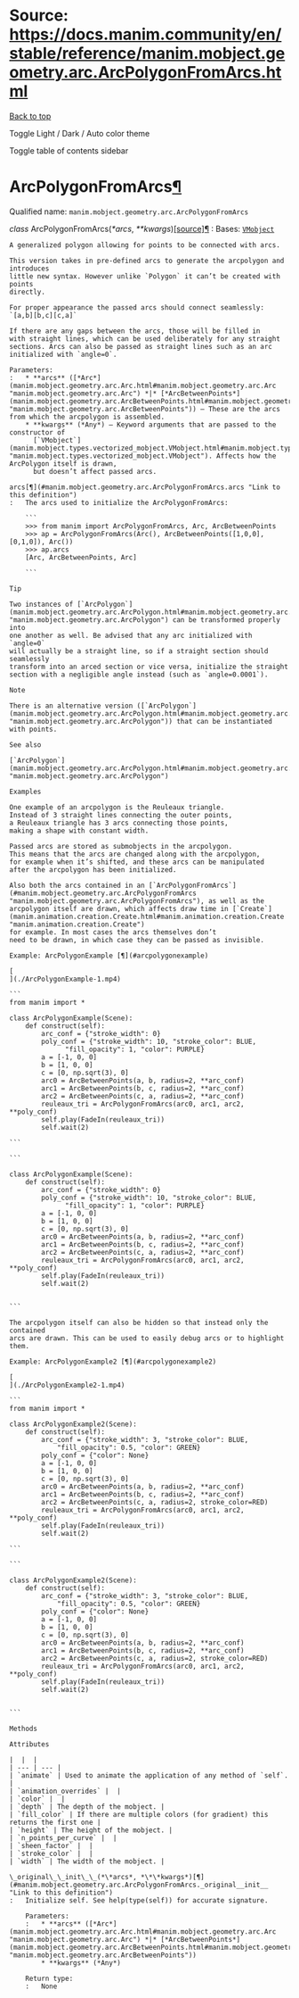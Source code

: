 # Source: https://docs.manim.community/en/stable/reference/manim.mobject.geometry.arc.ArcPolygonFromArcs.html

[Back to top](#)

Toggle Light / Dark / Auto color theme

Toggle table of contents sidebar

ArcPolygonFromArcs[¶](#arcpolygonfromarcs "Link to this heading")
=================================================================

Qualified name: `manim.mobject.geometry.arc.ArcPolygonFromArcs`

*class* ArcPolygonFromArcs(*\*arcs*, *\*\*kwargs*)[[source]](../_modules/manim/mobject/geometry/arc.html#ArcPolygonFromArcs)[¶](#manim.mobject.geometry.arc.ArcPolygonFromArcs "Link to this definition")
:   Bases: [`VMobject`](manim.mobject.types.vectorized_mobject.VMobject.html#manim.mobject.types.vectorized_mobject.VMobject "manim.mobject.types.vectorized_mobject.VMobject")

    A generalized polygon allowing for points to be connected with arcs.

    This version takes in pre-defined arcs to generate the arcpolygon and introduces
    little new syntax. However unlike `Polygon` it can’t be created with points
    directly.

    For proper appearance the passed arcs should connect seamlessly:
    `[a,b][b,c][c,a]`

    If there are any gaps between the arcs, those will be filled in
    with straight lines, which can be used deliberately for any straight
    sections. Arcs can also be passed as straight lines such as an arc
    initialized with `angle=0`.

    Parameters:
    :   * **arcs** ([*Arc*](manim.mobject.geometry.arc.Arc.html#manim.mobject.geometry.arc.Arc "manim.mobject.geometry.arc.Arc") *|* [*ArcBetweenPoints*](manim.mobject.geometry.arc.ArcBetweenPoints.html#manim.mobject.geometry.arc.ArcBetweenPoints "manim.mobject.geometry.arc.ArcBetweenPoints")) – These are the arcs from which the arcpolygon is assembled.
        * **kwargs** (*Any*) – Keyword arguments that are passed to the constructor of
          [`VMobject`](manim.mobject.types.vectorized_mobject.VMobject.html#manim.mobject.types.vectorized_mobject.VMobject "manim.mobject.types.vectorized_mobject.VMobject"). Affects how the ArcPolygon itself is drawn,
          but doesn’t affect passed arcs.

    arcs[¶](#manim.mobject.geometry.arc.ArcPolygonFromArcs.arcs "Link to this definition")
    :   The arcs used to initialize the ArcPolygonFromArcs:

        ```
        >>> from manim import ArcPolygonFromArcs, Arc, ArcBetweenPoints
        >>> ap = ArcPolygonFromArcs(Arc(), ArcBetweenPoints([1,0,0], [0,1,0]), Arc())
        >>> ap.arcs
        [Arc, ArcBetweenPoints, Arc]

        ```

    Tip

    Two instances of [`ArcPolygon`](manim.mobject.geometry.arc.ArcPolygon.html#manim.mobject.geometry.arc.ArcPolygon "manim.mobject.geometry.arc.ArcPolygon") can be transformed properly into
    one another as well. Be advised that any arc initialized with `angle=0`
    will actually be a straight line, so if a straight section should seamlessly
    transform into an arced section or vice versa, initialize the straight
    section with a negligible angle instead (such as `angle=0.0001`).

    Note

    There is an alternative version ([`ArcPolygon`](manim.mobject.geometry.arc.ArcPolygon.html#manim.mobject.geometry.arc.ArcPolygon "manim.mobject.geometry.arc.ArcPolygon")) that can be instantiated
    with points.

    See also

    [`ArcPolygon`](manim.mobject.geometry.arc.ArcPolygon.html#manim.mobject.geometry.arc.ArcPolygon "manim.mobject.geometry.arc.ArcPolygon")

    Examples

    One example of an arcpolygon is the Reuleaux triangle.
    Instead of 3 straight lines connecting the outer points,
    a Reuleaux triangle has 3 arcs connecting those points,
    making a shape with constant width.

    Passed arcs are stored as submobjects in the arcpolygon.
    This means that the arcs are changed along with the arcpolygon,
    for example when it’s shifted, and these arcs can be manipulated
    after the arcpolygon has been initialized.

    Also both the arcs contained in an [`ArcPolygonFromArcs`](#manim.mobject.geometry.arc.ArcPolygonFromArcs "manim.mobject.geometry.arc.ArcPolygonFromArcs"), as well as the
    arcpolygon itself are drawn, which affects draw time in [`Create`](manim.animation.creation.Create.html#manim.animation.creation.Create "manim.animation.creation.Create")
    for example. In most cases the arcs themselves don’t
    need to be drawn, in which case they can be passed as invisible.

    Example: ArcPolygonExample [¶](#arcpolygonexample)

    [
    ](./ArcPolygonExample-1.mp4)

    ```
    from manim import *

    class ArcPolygonExample(Scene):
        def construct(self):
            arc_conf = {"stroke_width": 0}
            poly_conf = {"stroke_width": 10, "stroke_color": BLUE,
                  "fill_opacity": 1, "color": PURPLE}
            a = [-1, 0, 0]
            b = [1, 0, 0]
            c = [0, np.sqrt(3), 0]
            arc0 = ArcBetweenPoints(a, b, radius=2, **arc_conf)
            arc1 = ArcBetweenPoints(b, c, radius=2, **arc_conf)
            arc2 = ArcBetweenPoints(c, a, radius=2, **arc_conf)
            reuleaux_tri = ArcPolygonFromArcs(arc0, arc1, arc2, **poly_conf)
            self.play(FadeIn(reuleaux_tri))
            self.wait(2)

    ```

    ```

    class ArcPolygonExample(Scene):
        def construct(self):
            arc_conf = {"stroke_width": 0}
            poly_conf = {"stroke_width": 10, "stroke_color": BLUE,
                  "fill_opacity": 1, "color": PURPLE}
            a = [-1, 0, 0]
            b = [1, 0, 0]
            c = [0, np.sqrt(3), 0]
            arc0 = ArcBetweenPoints(a, b, radius=2, **arc_conf)
            arc1 = ArcBetweenPoints(b, c, radius=2, **arc_conf)
            arc2 = ArcBetweenPoints(c, a, radius=2, **arc_conf)
            reuleaux_tri = ArcPolygonFromArcs(arc0, arc1, arc2, **poly_conf)
            self.play(FadeIn(reuleaux_tri))
            self.wait(2)


    ```

    The arcpolygon itself can also be hidden so that instead only the contained
    arcs are drawn. This can be used to easily debug arcs or to highlight them.

    Example: ArcPolygonExample2 [¶](#arcpolygonexample2)

    [
    ](./ArcPolygonExample2-1.mp4)

    ```
    from manim import *

    class ArcPolygonExample2(Scene):
        def construct(self):
            arc_conf = {"stroke_width": 3, "stroke_color": BLUE,
                "fill_opacity": 0.5, "color": GREEN}
            poly_conf = {"color": None}
            a = [-1, 0, 0]
            b = [1, 0, 0]
            c = [0, np.sqrt(3), 0]
            arc0 = ArcBetweenPoints(a, b, radius=2, **arc_conf)
            arc1 = ArcBetweenPoints(b, c, radius=2, **arc_conf)
            arc2 = ArcBetweenPoints(c, a, radius=2, stroke_color=RED)
            reuleaux_tri = ArcPolygonFromArcs(arc0, arc1, arc2, **poly_conf)
            self.play(FadeIn(reuleaux_tri))
            self.wait(2)

    ```

    ```

    class ArcPolygonExample2(Scene):
        def construct(self):
            arc_conf = {"stroke_width": 3, "stroke_color": BLUE,
                "fill_opacity": 0.5, "color": GREEN}
            poly_conf = {"color": None}
            a = [-1, 0, 0]
            b = [1, 0, 0]
            c = [0, np.sqrt(3), 0]
            arc0 = ArcBetweenPoints(a, b, radius=2, **arc_conf)
            arc1 = ArcBetweenPoints(b, c, radius=2, **arc_conf)
            arc2 = ArcBetweenPoints(c, a, radius=2, stroke_color=RED)
            reuleaux_tri = ArcPolygonFromArcs(arc0, arc1, arc2, **poly_conf)
            self.play(FadeIn(reuleaux_tri))
            self.wait(2)


    ```

    Methods

    Attributes

    |  |  |
    | --- | --- |
    | `animate` | Used to animate the application of any method of `self`. |
    | `animation_overrides` |  |
    | `color` |  |
    | `depth` | The depth of the mobject. |
    | `fill_color` | If there are multiple colors (for gradient) this returns the first one |
    | `height` | The height of the mobject. |
    | `n_points_per_curve` |  |
    | `sheen_factor` |  |
    | `stroke_color` |  |
    | `width` | The width of the mobject. |

    \_original\_\_init\_\_(*\*arcs*, *\*\*kwargs*)[¶](#manim.mobject.geometry.arc.ArcPolygonFromArcs._original__init__ "Link to this definition")
    :   Initialize self. See help(type(self)) for accurate signature.

        Parameters:
        :   * **arcs** ([*Arc*](manim.mobject.geometry.arc.Arc.html#manim.mobject.geometry.arc.Arc "manim.mobject.geometry.arc.Arc") *|* [*ArcBetweenPoints*](manim.mobject.geometry.arc.ArcBetweenPoints.html#manim.mobject.geometry.arc.ArcBetweenPoints "manim.mobject.geometry.arc.ArcBetweenPoints"))
            * **kwargs** (*Any*)

        Return type:
        :   None